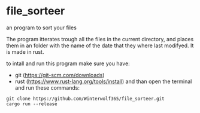 # file_sorteer
an program to sort your files

The program itterates trough all the files in the current directory, and places them in an folder with the name of the date that they where last modifyed. It is made in rust.

to intall and run this program make sure you have:
 - git (https://git-scm.com/downloads)
 - rust (https://www.rust-lang.org/tools/install)
and than open the terminal and run these commands:
```
git clone https://github.com/Winterwolf365/file_sorteer.git
cargo run --release
```
